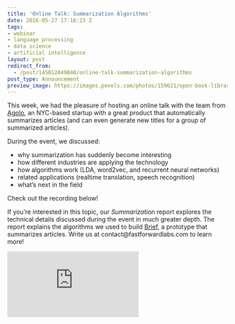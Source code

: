 ```yaml
---
title: 'Online Talk: Summarization Algorithms'
date: 2016-05-27 17:16:23 Z
tags:
- webinar
- language processing
- data science
- artificial intelligence
layout: post
redirect_from:
  - /post/145012049848/online-talk-summarization-algorithms
post_type: Announcement
preview_image: https://images.pexels.com/photos/159621/open-book-library-education-read-159621.jpeg?w=1260&h=750&auto=compress&cs=tinysrgb
---
```


<p>This week, we had the pleasure of hosting an online talk with the team from <a href="http://www.agolo.com">Agolo</a>, an NYC-based startup with a great product that automatically summarizes articles (and can even generate new titles for a group of summarized articles). </p><p>During the event, we discussed:</p><ul><li>why summarization has suddenly become interesting<br/></li><li>how different industries are applying the technology</li><li>how algorithms work (LDA, word2vec, and recurrent neural networks)</li><li>related applications (realtime translation, speech recognition)</li><li>what’s next in the field</li></ul><p>Check out the recording below!</p><p>If you’re interested in this topic, our <i>Summarization </i>report explores the technical details discussed during the event in much greater depth. The report explains the algorithms we used to build <a href="http://www.fastforwardlabs.com/brief/">Brief</a>, a prototype that summarizes articles. Write us at contact@fastforwardlabs.com to learn more!</p>


<div class="video-holder">
  <iframe src="https://www.youtube.com/embed/RmjPtbW-Qhw?feature=oembed&amp;enablejsapi=1&amp;origin=https://safe.txmblr.com&amp;wmode=opaque" frameborder="0" allowfullscreen=""></iframe>
</div>
